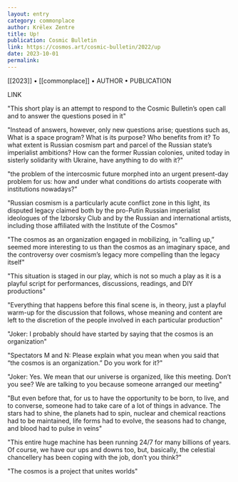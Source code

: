 ```yaml
---
layout: entry
category: commonplace
author: Krëlex Zentre
title: Up!
publication: Cosmic Bulletin
link: https://cosmos.art/cosmic-bulletin/2022/up
date: 2023-10-01
permalink:
---
```


[[2023]] • [[commonplace]] • AUTHOR • PUBLICATION

LINK

"This short play is an attempt to respond to the Cosmic Bulletin’s open call and to answer the questions posed in it"

"Instead of answers, however, only new questions arise; questions such as, What is a space program? What is its purpose? Who benefits from it? To what extent is Russian cosmism part and parcel of the Russian state’s imperialist ambitions? How can the former Russian colonies, united today in sisterly solidarity with Ukraine, have anything to do with it?"

"the problem of the intercosmic future morphed into an urgent present-day problem for us: how and under what conditions do artists cooperate with institutions nowadays?"

"Russian cosmism is a particularly acute conflict zone in this light, its disputed legacy claimed both by the pro-Putin Russian imperialist ideologues of the Izborsky Club and by the Russian and international artists, including those affiliated with the Institute of the Cosmos"

"The cosmos as an organization engaged in mobilizing, in “calling up,” seemed more interesting to us than the cosmos as an imaginary space, and the controversy over cosmism’s legacy more compelling than the legacy itself"

"This situation is staged in our play, which is not so much a play as it is a playful script for performances, discussions, readings, and DIY productions"

"Everything that happens before this final scene is, in theory, just a playful warm-up for the discussion that follows, whose meaning and content are left to the discretion of the people involved in each particular production"

"Joker: I probably should have started by saying that the cosmos is an organization"

"Spectators M and N: Please explain what you mean when you said that “the cosmos is an organization.” Do you work for it?"

"Joker: Yes. We mean that our universe is organized, like this meeting. Don’t you see? We are talking to you because someone arranged our meeting"

"But even before that, for us to have the opportunity to be born, to live, and to converse, someone had to take care of a lot of things in advance. The stars had to shine, the planets had to spin, nuclear and chemical reactions had to be maintained, life forms had to evolve, the seasons had to change, and blood had to pulse in veins"

"This entire huge machine has been running 24/7 for many billions of years. Of course, we have our ups and downs too, but, basically, the celestial chancellery has been coping with the job, don’t you think?"

"The cosmos is a project that unites worlds"

